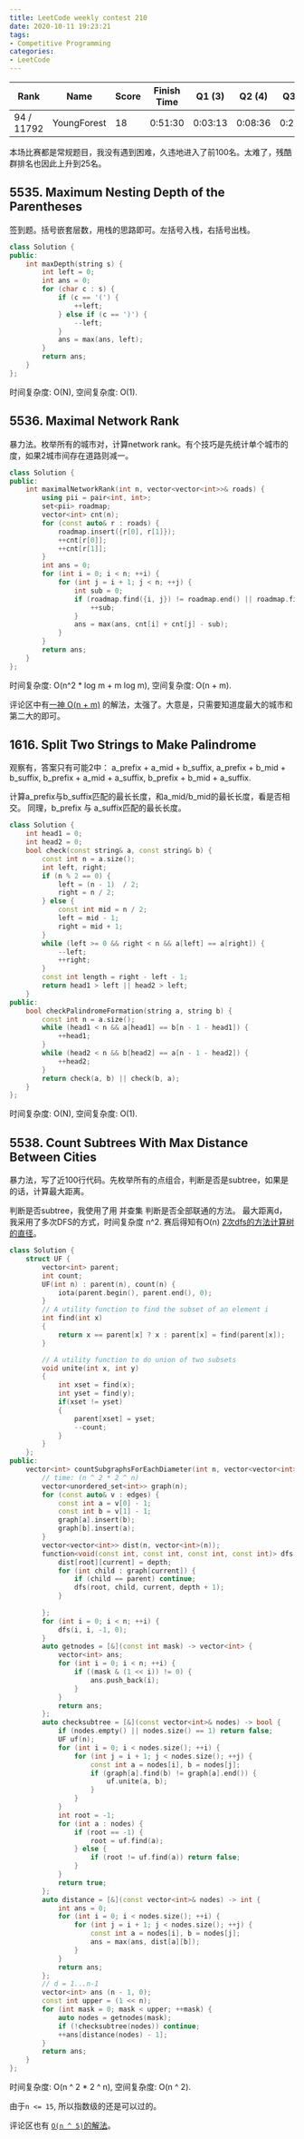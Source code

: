 ```yaml
---
title: LeetCode weekly contest 210
date: 2020-10-11 19:23:21
tags:
- Competitive Programming
categories:
- LeetCode
---
```


| Rank |	Name |	Score |	Finish Time | 	Q1 (3) |	Q2 (4) |	Q3 (5) |	Q4 (6)|
|--|--|--|--|--|--|--|--|
| 94 / 11792 | YoungForest | 18 | 0:51:30 | 0:03:13 | 0:08:36 | 0:21:59 | 0:51:30 |

本场比赛都是常规题目，我没有遇到困难，久违地进入了前100名。太难了，残酷群排名也因此上升到25名。

## 5535. Maximum Nesting Depth of the Parentheses

签到题。括号嵌套层数，用栈的思路即可。左括号入栈，右括号出栈。

```cpp
class Solution {
public:
    int maxDepth(string s) {
        int left = 0;
        int ans = 0;
        for (char c : s) {
            if (c == '(') {
                ++left;
            } else if (c == ')') {
                --left;
            }
            ans = max(ans, left);
        }
        return ans;
    }
};
```

时间复杂度: O(N),
空间复杂度: O(1).

## 5536. Maximal Network Rank

暴力法。枚举所有的城市对，计算network rank。有个技巧是先统计单个城市的度，如果2城市间存在道路则减一。

```cpp
class Solution {
public:
    int maximalNetworkRank(int n, vector<vector<int>>& roads) {
        using pii = pair<int, int>;
        set<pii> roadmap;
        vector<int> cnt(n);
        for (const auto& r : roads) {
            roadmap.insert({r[0], r[1]});
            ++cnt[r[0]];
            ++cnt[r[1]];
        }
        int ans = 0;
        for (int i = 0; i < n; ++i) {
            for (int j = i + 1; j < n; ++j) {
                int sub = 0;
                if (roadmap.find({i, j}) != roadmap.end() || roadmap.find({j, i}) != roadmap.end()) {
                    ++sub;
                }
                ans = max(ans, cnt[i] + cnt[j] - sub);
            }
        }
        return ans;
    }
};
```

时间复杂度: O(n^2 * log m + m log m),
空间复杂度: O(n + m).

评论区中有[一神 O(n + m)](https://leetcode-cn.com/problems/maximal-network-rank/solution/onm-mei-ju-fa-by-zerotrac2/) 的解法，太强了。大意是，只需要知道度最大的城市和第二大的即可。

## 1616. Split Two Strings to Make Palindrome

观察有，答案只有可能2中：
a_prefix + a_mid + b_suffix,
a_prefix + b_mid + b_suffix,
b_prefix + a_mid + a_suffix,
b_prefix + b_mid + a_suffix.

计算a_prefix与b_suffix匹配的最长长度，和a_mid/b_mid的最长长度，看是否相交。
同理，b_prefix 与 a_suffix匹配的最长长度。

```cpp
class Solution {
    int head1 = 0;
    int head2 = 0;
    bool check(const string& a, const string& b) {
        const int n = a.size();
        int left, right;
        if (n % 2 == 0) {
            left = (n - 1)  / 2;
            right = n / 2;
        } else {
            const int mid = n / 2;
            left = mid - 1;
            right = mid + 1;
        }
        while (left >= 0 && right < n && a[left] == a[right]) {
            --left;
            ++right;
        }
        const int length = right - left - 1;
        return head1 > left || head2 > left;
    }
public:
    bool checkPalindromeFormation(string a, string b) {
        const int n = a.size();
        while (head1 < n && a[head1] == b[n - 1 - head1]) {
            ++head1;
        }
        while (head2 < n && b[head2] == a[n - 1 - head2]) {
            ++head2;
        }
        return check(a, b) || check(b, a);
    }
};
```

时间复杂度: O(N),
空间复杂度: O(1).

## 5538. Count Subtrees With Max Distance Between Cities

暴力法，写了近100行代码。先枚举所有的点组合，判断是否是subtree，如果是的话，计算最大距离。

判断是否subtree，我使用了用 并查集 判断是否全部联通的方法。
最大距离d，我采用了多次DFS的方式，时间复杂度 n^2. 赛后得知有O(n) [2次dfs的方法计算树的直径](https://oi-wiki.org/graph/tree-diameter/)。

```cpp
class Solution {
    struct UF {
        vector<int> parent;
        int count;
        UF(int n) : parent(n), count(n) {
            iota(parent.begin(), parent.end(), 0);
        }
        // A utility function to find the subset of an element i  
        int find(int x)  
        {  
            return x == parent[x] ? x : parent[x] = find(parent[x]);
        }  

        // A utility function to do union of two subsets  
        void unite(int x, int y)  
        {  
            int xset = find(x);  
            int yset = find(y);  
            if(xset != yset) 
            {  
                parent[xset] = yset;
                --count;
            }  
        }    
    };
public:
    vector<int> countSubgraphsForEachDiameter(int n, vector<vector<int>>& edges) {
        // time: (n ^ 2 * 2 ^ n)
        vector<unordered_set<int>> graph(n);
        for (const auto& v : edges) {
            const int a = v[0] - 1;
            const int b = v[1] - 1;
            graph[a].insert(b);
            graph[b].insert(a);
        }
        vector<vector<int>> dist(n, vector<int>(n));
        function<void(const int, const int, const int, const int)> dfs = [&](const int root, const int current, const int parent, const int depth) -> void {
            dist[root][current] = depth;
            for (int child : graph[current]) {
                if (child == parent) continue;
                dfs(root, child, current, depth + 1);
            }
                
        };
        for (int i = 0; i < n; ++i) {
            dfs(i, i, -1, 0);
        }
        auto getnodes = [&](const int mask) -> vector<int> {
            vector<int> ans;
            for (int i = 0; i < n; ++i) {
                if ((mask & (1 << i)) != 0) {
                    ans.push_back(i);
                }
            }
            return ans;
        };
        auto checksubtree = [&](const vector<int>& nodes) -> bool {
            if (nodes.empty() || nodes.size() == 1) return false;
            UF uf(n);
            for (int i = 0; i < nodes.size(); ++i) {
                for (int j = i + 1; j < nodes.size(); ++j) {
                    const int a = nodes[i], b = nodes[j];
                    if (graph[a].find(b) != graph[a].end()) {
                        uf.unite(a, b);
                    }
                }
            }
            int root = -1;
            for (int a : nodes) {
                if (root == -1) {
                    root = uf.find(a);
                } else {
                    if (root != uf.find(a)) return false;
                }
            }
            return true;
        };
        auto distance = [&](const vector<int>& nodes) -> int {
            int ans = 0;
            for (int i = 0; i < nodes.size(); ++i) {
                for (int j = i + 1; j < nodes.size(); ++j) {
                    const int a = nodes[i], b = nodes[j];
                    ans = max(ans, dist[a][b]);
                }
            }
            return ans;
        };
        // d = 1...n-1        
        vector<int> ans (n - 1, 0);
        const int upper = (1 << n);
        for (int mask = 0; mask < upper; ++mask) {
            auto nodes = getnodes(mask);
            if (!checksubtree(nodes)) continue;
            ++ans[distance(nodes) - 1];
        }
        return ans;
    }
};
```

时间复杂度: O(n ^ 2 * 2 ^ n),
空间复杂度: O(n ^ 2).

由于`n <= 15`, 所以指数级的还是可以过的。

评论区也有 [`O(n ^ 5)`的解法](https://leetcode-cn.com/problems/count-subtrees-with-max-distance-between-cities/solution/python3-shu-xing-dp-by-simpleson/)。